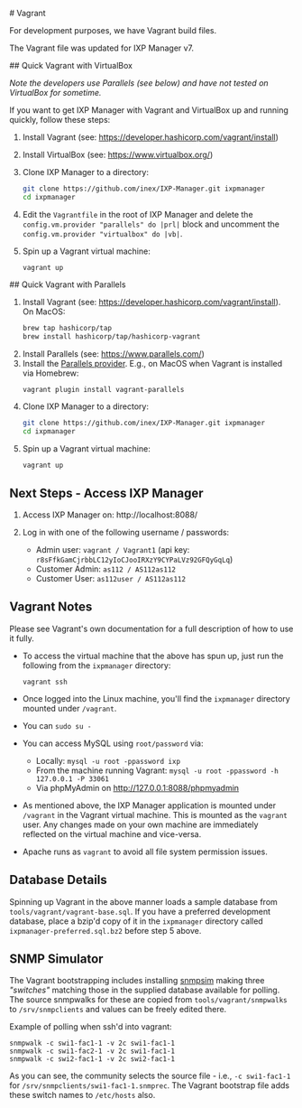 # Vagrant

For development purposes, we have Vagrant build files.

The Vagrant file was updated for IXP Manager v7.

## Quick Vagrant with VirtualBox

*Note the developers use Parallels (see below) and have not tested on VirtualBox for sometime.*

If you want to get IXP Manager with Vagrant and VirtualBox up and running quickly, follow these steps:

1. Install Vagrant (see: https://developer.hashicorp.com/vagrant/install)
2. Install VirtualBox (see: https://www.virtualbox.org/)
3. Clone IXP Manager to a directory:

    ```sh
    git clone https://github.com/inex/IXP-Manager.git ixpmanager
    cd ixpmanager
    ```

4. Edit the `Vagrantfile` in the root of IXP Manager and delete the `config.vm.provider "parallels" do |prl|` block and uncomment the `config.vm.provider "virtualbox" do |vb|`.

4. Spin up a Vagrant virtual machine:

    ```
    vagrant up
    ```

## Quick Vagrant with Parallels

1. Install Vagrant (see: https://developer.hashicorp.com/vagrant/install). On MacOS:
   ```sh
   brew tap hashicorp/tap
   brew install hashicorp/tap/hashicorp-vagrant
   ```
2. Install Parallels (see: https://www.parallels.com/)
3. Install the [Parallels provider](https://github.com/Parallels/vagrant-parallels). E.g., on MacOS when Vagrant is installed via Homebrew:
   ```sh
   vagrant plugin install vagrant-parallels
   ```
4. Clone IXP Manager to a directory:
    ```sh
    git clone https://github.com/inex/IXP-Manager.git ixpmanager
    cd ixpmanager
    ```
5. Spin up a Vagrant virtual machine:
    ```
    vagrant up
    ```


## Next Steps - Access IXP Manager

1. Access IXP Manager on: http://localhost:8088/

2. Log in with one of the following username / passwords:

   - Admin user: `vagrant / Vagrant1` (api key: `r8sFfkGamCjrbbLC12yIoCJooIRXzY9CYPaLVz92GFQyGqLq`)
   - Customer Admin: `as112 / AS112as112`
   - Customer User: `as112user / AS112as112`


## Vagrant Notes

Please see Vagrant's own documentation for a full description of how to use it fully. 

* To access the virtual machine that the above has spun up, just run the following from the `ixpmanager` directory:

    ```
    vagrant ssh
    ```

* Once logged into the Linux machine, you'll find the `ixpmanager` directory mounted under `/vagrant`. 
* You can `sudo su -` 
* You can access MySQL using `root/password` via:
    * Locally: `mysql -u root -ppassword ixp`
    * From the machine running Vagrant: `mysql -u root -ppassword -h 127.0.0.1 -P 33061`
    * Via phpMyAdmin on http://127.0.0.1:8088/phpmyadmin
* As mentioned above, the IXP Manager application is mounted under `/vagrant` in the Vagrant virtual machine. This is mounted as the `vagrant` user. Any changes made on your own machine are immediately reflected on the virtual machine and vice-versa.
* Apache runs as `vagrant` to avoid all file system permission issues.


## Database Details

Spinning up Vagrant in the above manner loads a sample database from `tools/vagrant/vagrant-base.sql`. If you have a preferred development database, place a bzip'd copy of it in the `ixpmanager` directory called `ixpmanager-preferred.sql.bz2` before step 5 above.


## SNMP Simulator

The Vagrant bootstrapping includes installing [snmpsim](https://github.com/etingof/snmpsim) making three *"switches"* matching those in the supplied database available for polling. The source snmpwalks for these are copied from `tools/vagrant/snmpwalks` to `/srv/snmpclients` and values can be freely edited there.

Example of polling when ssh'd into vagrant:

```
snmpwalk -c swi1-fac1-1 -v 2c swi1-fac1-1
snmpwalk -c swi1-fac2-1 -v 2c swi1-fac1-1
snmpwalk -c swi2-fac1-1 -v 2c swi2-fac1-1
```

As you can see, the community selects the source file - i.e., `-c swi1-fac1-1` for `/srv/snmpclients/swi1-fac1-1.snmprec`. The Vagrant bootstrap file adds these switch names to `/etc/hosts` also.

